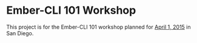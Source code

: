 # Ember-CLI 101 Workshop

This project is for the Ember-CLI 101 workshop planned for [April 1, 2015][meetup event] in San Diego.

[meetup event]: http://www.meetup.com/sandiego-ember/events/220483863/
